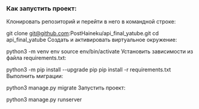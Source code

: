 ### Как запустить проект:
Клонировать репозиторий и перейти в него в командной строке:

git clone git@github.com:PostHaineku/api_final_yatube.git
cd api_final_yatube
Cоздать и активировать виртуальное окружение:

python3 -m venv env
source env/bin/activate
Установить зависимости из файла requirements.txt:

python3 -m pip install --upgrade pip
pip install -r requirements.txt
Выполнить миграции:

python3 manage.py migrate
Запустить проект:

python3 manage.py runserver